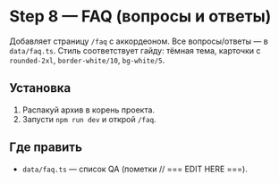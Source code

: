 # Step 8 — FAQ (вопросы и ответы)

Добавляет страницу `/faq` с аккордеоном. Все вопросы/ответы — в `data/faq.ts`.
Стиль соответствует гайду: тёмная тема, карточки с `rounded-2xl`, `border-white/10`, `bg-white/5`.

## Установка
1) Распакуй архив в корень проекта.
2) Запусти `npm run dev` и открой `/faq`.

## Где править
- `data/faq.ts` — список QA (пометки // === EDIT HERE ===).
